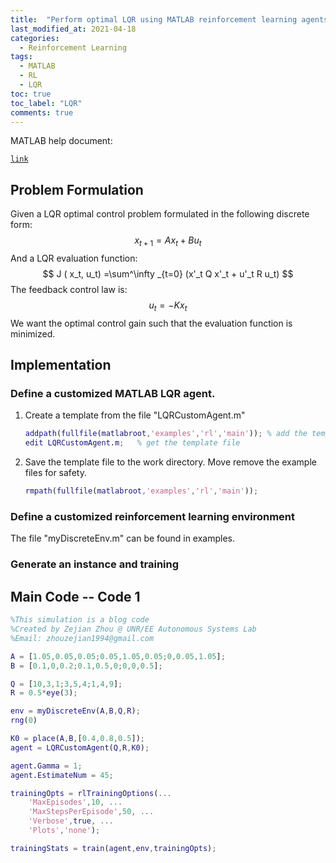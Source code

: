 ```yaml
---
title:  "Perform optimal LQR using MATLAB reinforcement learning agents"
last_modified_at: 2021-04-18
categories: 
  - Reinforcement Learning
tags:
  - MATLAB
  - RL
  - LQR
toc: true
toc_label: "LQR"
comments: true
---
```


MATLAB help document: 

[`link`](https://ww2.mathworks.cn/help/reinforcement-learning/ug/custom-agents.html)


## Problem Formulation 

Given a LQR optimal control problem formulated in the following discrete form:
$$
x_{t+1}=Ax_t+Bu_t
$$
And a LQR evaluation function:
$$
J ( x_t, u_t) =\sum^\infty _{t=0} (x'_t Q x'_t + u'_t R u_t)
$$
The feedback control law is:
$$
u_t = -K x_t
$$
We want the optimal control gain such that the evaluation function is minimized. 

## Implementation 

### Define a customized MATLAB LQR agent. 

1. Create a template from the file "LQRCustomAgent.m"

   ```matlab
   addpath(fullfile(matlabroot,'examples','rl','main')); % add the template path
   edit LQRCustomAgent.m;	% get the template file
   ```
   
2. Save the template file to the work directory. Move remove the example files for safety.

   ```matlab
   rmpath(fullfile(matlabroot,'examples','rl','main')); 
   ```

### Define a customized reinforcement learning environment 

The file "myDiscreteEnv.m" can be found in examples.

### Generate an instance and training 

## Main Code -- Code 1

```matlab
%This simulation is a blog code
%Created by Zejian Zhou @ UNR/EE Autonomous Systems Lab
%Email: zhouzejian1994@gmail.com

A = [1.05,0.05,0.05;0.05,1.05,0.05;0,0.05,1.05];
B = [0.1,0,0.2;0.1,0.5,0;0,0,0.5]; 

Q = [10,3,1;3,5,4;1,4,9]; 
R = 0.5*eye(3);

env = myDiscreteEnv(A,B,Q,R);
rng(0)

K0 = place(A,B,[0.4,0.8,0.5]);
agent = LQRCustomAgent(Q,R,K0);

agent.Gamma = 1;
agent.EstimateNum = 45;

trainingOpts = rlTrainingOptions(...
    'MaxEpisodes',10, ...
    'MaxStepsPerEpisode',50, ...
    'Verbose',true, ...
    'Plots','none');

trainingStats = train(agent,env,trainingOpts);
```

